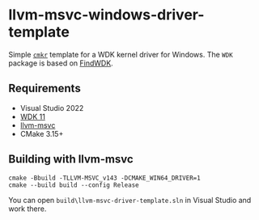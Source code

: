 # llvm-msvc-windows-driver-template

Simple [`cmkr`](https://cmkr.build) template for a WDK kernel driver for Windows. The `WDK` package is based on [FindWDK](https://github.com/SergiusTheBest/FindWDK).

## Requirements

- Visual Studio 2022
- [WDK 11](https://learn.microsoft.com/en-us/windows-hardware/drivers/download-the-wdk)
- [llvm-msvc](https://github.com/NewWorldComingSoon/llvm-msvc-build/releases)
- CMake 3.15+

## Building with llvm-msvc

```
cmake -Bbuild -TLLVM-MSVC_v143 -DCMAKE_WIN64_DRIVER=1
cmake --build build --config Release
```

You can open `build\llvm-msvc-driver-template.sln` in Visual Studio and work there.
